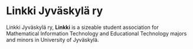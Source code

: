 # Linkki Jyväskylä ry

Linkki Jyväskylä ry, **Linkki** is a sizeable student association for Mathematical Information Technology and Educational Technology majors and minors in University of Jyväskylä.

